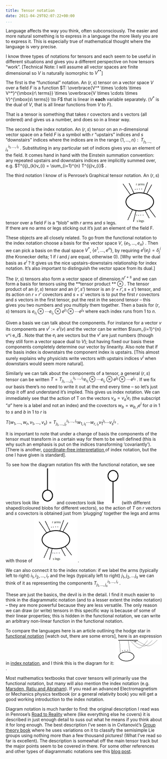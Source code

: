 ```yaml
---
title: Tensor notation
date: 2011-04-29T02:07:22+00:00
...
```



Language affects the way you think, often subconsciously. The easier and more natural something is to express in a language the more likely you are to express it. This is especially true of mathematical thought where the language is very precise.


I know three types of notations for tensors and each seem to be useful in different situations and gives you a different perspective on how tensors “work”. [Technical Note: I will assume all vector spaces are finite dimensional so $V$ is naturally isomorphic to $V^{**}$]


<!--more-->


The first is the “functional” notation. An $(r,s)$ tensor on a vector space $V$ over a field $F$ is a function  $T: \overbrace{V^* \times \cdots \times V^*}^{\mbox{r\ terms}} \times \overbrace{V \times \cdots \times V}^{\mbox{s\ terms}} \to F$  that is linear in **each** variable separately. ($V^*$ is the dual of $V$, that is all linear functions from $V$ to $F$).


That is a tensor is something that takes r covectors and s vectors (all ordered) and gives us a number, and does so in a linear way.


The second is the index notation. An $(r,s)$ tensor on an $n$-dimensional vector space on a field $F$ is a symbol with $r$ “upstairs” indices and $s$ “downstairs” indices where the indices are in the range  $\{1,\ldots,n\}$ :   $T^{i_1,\ldots,i_r}_{j_1,\ldots,j_s}$ . Substituting in any particular set of indices gives you an element of the field. It comes hand in hand with the Einstein summation convention: any repeated upstairs and downstairs indices are implicitly summed over, e.g.  $T^{ij}_{k}v_{i} = \sum_{i=1}^{n} T^{ij}v_{i}$ .


The third notation I know of is Penrose’s Graphical tensor notation. An $(r,s)$ tensor over a field $F$ is a “blob” with $r$ arms and $s$ legs. ![A blob with r arms and s legs](/images/rstensorpenrose.jpg)If there are no arms or legs sticking out it’s just an element of the field F.


These objects are all closely related. To go from the functional notation to the index notation choose a basis for the vector space $V$,  $\{e_1,\ldots,e_n\}$ . Then we can pick a basis on the dual space $V^*$,  $\{e^1,\ldots,e^n\}$,  by requiring  $e^i(e_j) =\delta^i_j$  (the Kronecker delta; $1$ if $i$ and $j$ are equal, otherwise $0$). [Why write the dual basis as  $e^{i}$ ? It gives us the nice upstairs-downstairs relationship for index notation. It’s also important to distinguish the vector space from its dual.]


The $(r,s)$ tensors also form a vector space of dimension  $n^{r+s}$  and we can form a basis for tensors using the **tensor product ** $\otimes$ . The tensor product of an $(r,s)$ tensor and an $(r’,s’)$ tensor is an $(r+r’,s+s’)$ tensor, and its action on $r+r’$ covectors and $s+s’$ vectors is to put the first $r$ covectors and $s$ vectors in the first tensor, put the rest in the second tensor – this gives you two numbers and you multiply them together. Then a basis for $(r,s)$ tensors is  $e_{i_1} \otimes \cdots e_{i_r} \otimes e^{j_1} \otimes \cdots e^{j_s}$  where each index runs from $1$ to $n$.


Given a basis we can talk about the components. For instance for a vector  $v$  its components are  $v^i:=e^i(v)$  and the vector can be written  $\sum_{i=1}^{n} v^i e_i$ . Note that the  $e_i$  are vectors but the  $v^i$  are just numbers (though they still form a vector space dual to $V$); but having fixed our basis these components completely determine our vector by linearity. Also note that if the basis index is downstairs the component index is upstairs. [This almost surely explains why physicists write vectors with upstairs indices  $v^i$  when downstairs would seem more natural].


Similarly we can talk about the components of a tensor, a general $(r,s)$ tensor can be written  $T=T^{i_1,\ldots,i_r}_{j_1,\ldots,j_s} e_{i_1} \otimes \cdots e_{i_r} \otimes e^{j_1} \otimes \cdots e^{j_s}$ . If we fix our basis there’s no need to write it out at the end every time – so let’s just drop it off and understand it’s implied. This gives us index notation. We can immediately see that the action of T on the vectors  $v_a = v_a^{i} e_i$  (the subscript “$a$” here is a label and not an index) and the covectors  $w_b = w_{b,i} e^i$  for $a$ in $1$ to $s$ and $b$ in $1$ to $r$ is


 $T(w_1,\ldots,w_r,v_1,\ldots,v_s) = T^{i_1,\ldots,i_r}_{j_1,\ldots,j_r} w_{1,i_1} \cdots w_{r,i_r} v_{1}^{j_1} \cdots v_s^{j_s}$ .


It is important to note that under a change of basis the components of the tensor must transform in a certain way for them to be well defined (this is why such an emphasis is put on the indices transforming ‘covariantly’). [There is another, [coordinate-free interpretation ](http://en.wikipedia.org/wiki/Abstract_index_notation)of index notation, but the one I have given is standard].


To see how the diagram notation fits with the functional notation, we see vectors look like ![Penrose vector](/images/vectorpenrose.jpg) and covectors look like ![Penrose covector](/images/covectorpenrose.jpg) (with different shaped/coloured blobs for different vectors), so the action of $T$ on $r$ vectors and $s$ covectors is obtained just from ‘plugging’ together the legs and arms with those of ![A blob with r arms and s legs](/images/rstensorpenrose.jpg).


We can also connect it to the index notation: if we label the arms (typically left to right)  $i_1,i_2,\ldots,i_r$  and the legs (typically left to right)  $j_1,j_2,\ldots j_s$  we can think of it as representing the components  $T^{i_1,\ldots,i_r}_{j_1,\ldots,j_s}$ .


These are just the basics, the devil is in the detail. I find it much easier to think in the diagrammatic notation (and to a lesser extent the index notation) – they are more powerful because they are less versatile. The only reason we can draw (or write) tensors in this specific way is because of some of their linear properties; this is hidden in the functional notation, we can write an arbitrary non-linear function in the functional notation.


To compare the languages here is an article outlining the hodge star in [functional notation](http://people.oregonstate.edu/%7Edrayt/Courses/MTH434/2007/dual.pdf) [watch out, there are some errors], here is an expression in [index notation](http://en.wikipedia.org/wiki/Hodge_dual#Index_notation_for_the_star_operator), and I think this is the diagram for it: ![Hodge Dual](/images/hodgedual.jpg).


Most mathematics textbooks that cover tensors will primarily use the functional notation, but many will also mention the index notation (e.g. [Marsden, Ratiu and Abraham](http://www.amazon.com/Manifolds-Analysis-Applications-Mathematical-Sciences/dp/3540967907)). If you read an advanced Electromagnetism or Mechanics physics textbook (or a general relativity book) you will get a good working introduction to the index notation.


Diagram notation is much harder to find: the original description I read was in Penrose’s [Road to Reality](http://www.amazon.com/Road-Reality-Complete-Guide-Universe/dp/0679454438) where (like everything else he covers) it is described in just enough detail to suss out what he means if you think about it for long enough. The best description I’ve seen is in Cvitanović’s [Group theory book](http://www.nbi.dk/GroupTheory/) where he uses variations on it to classify the semisimple Lie groups using nothing more than a few thousand pictures! (What I’ve read so far is excellent). The description is somewhat off the main tensor track but the major points seem to be covered in there. For some other references and other types of diagrammatic notations see this [blog post](http://phys.wordpress.com/2006/07/06/geometrically-speaking/).




 
